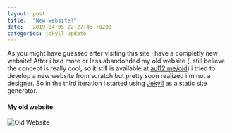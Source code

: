 ```yaml
---
layout: post
title:  "New website!"
date:   2019-04-05 22:27:45 +0200
categories: jekyll update
---
```

As you might have guessed after visiting this site i have a completly new website! After i had more or less abandonded my old website (i still believe the concept is really cool, so it still is available at [aul12.me/old](aul12.me/old)) i tried to develop a new website from scratch but pretty soon realized i'm not a designer. So in the third iteration i started using [Jekyll](https://jekyllrb.com/) as a static site generator.

#### My old website:
![Old Website](../../../../../assets/img/old_website.png)
